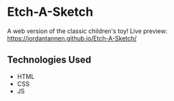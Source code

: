 # Etch-A-Sketch #
A web version of the classic children's toy!
Live preview: https://jordantannen.github.io/Etch-A-Sketch/

## Technologies Used ##
* HTML
* CSS
* JS

